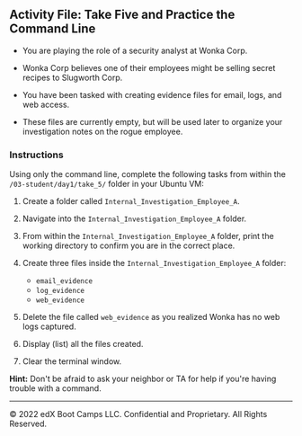 ## Activity File: Take Five and Practice the Command Line

- You are playing the role of a security analyst at Wonka Corp. 

- Wonka Corp believes one of their employees might be selling secret recipes to Slugworth Corp.

- You have been tasked with creating evidence files for email, logs, and web access.  

- These files are currently empty, but will be used later to organize your investigation notes on the rogue employee.

### Instructions

Using only the command line, complete the following tasks from within the `/03-student/day1/take_5/` folder in your Ubuntu VM:

  1. Create a folder called `Internal_Investigation_Employee_A`.

  2. Navigate into the `Internal_Investigation_Employee_A` folder.

  3. From within the `Internal_Investigation_Employee_A` folder, print the working directory to confirm you are in the correct place.

  4. Create three files inside the `Internal_Investigation_Employee_A` folder:
      * `email_evidence`
      * `log_evidence`
      * `web_evidence`
  5. Delete the file called `web_evidence` as you realized Wonka has no web logs captured.
  6. Display (list) all the files created.
  7. Clear the terminal window.

**Hint:** Don't be afraid to ask your neighbor or TA for help if you're having trouble with a command.

---
© 2022 edX Boot Camps LLC. Confidential and Proprietary. All Rights Reserved.
